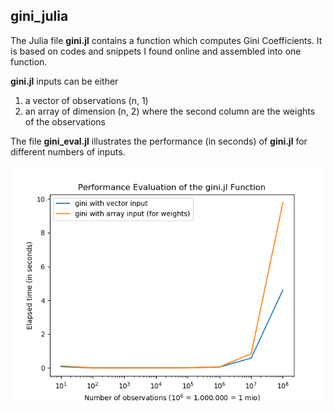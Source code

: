 ## gini_julia

The Julia file **gini.jl** contains a function which computes Gini Coefficients. It is based on codes and snippets I found online and assembled into one function.

**gini.jl** inputs can be either 
1. a vector of observations (n, 1)
2. an array of dimension (n, 2) where the second column are the weights of the observations

The file **gini_eval.jl** illustrates the performance (in seconds) of **gini.jl** for different numbers of inputs. 

![performance](https://github.com/Jo-Fleck/gini_julia/blob/master/gini_eval_fig.png) 

